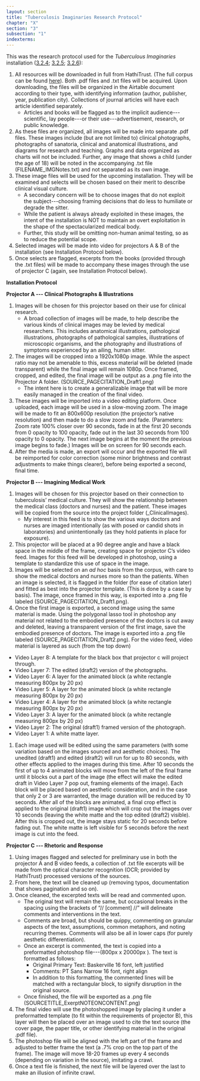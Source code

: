 ```yaml
---
layout: section
title: "Tuberculosis Imaginaries Research Protocol"
chapter: "X"
section: "3"
subsection: "1"
indexterms: 
---
```


This was the research protocol used for the *Tuberculous Imaginaries* installation (<a href="{{ site.baseurl }}/dissertation/3_2_4}}">3.2.4</a>; <a href="{{ site.baseurl }}/dissertation/3_2_5}}">3.2.5</a>; <a href="{{ site.baseurl }}/dissertation/3_2_6}}">3.2.6</a>):

1. All resources will be downloaded in full from HathiTrust. (The full corpus can be found [here](https://babel.hathitrust.org/cgi/mb?a=listis&c=441640771)). Both .pdf files and .txt files will be acquired. Upon downloading, the files will be organized in the Airtable document according to their type, with identifying information (author, publisher, year, publication city). Collections of journal articles will have each article identified separately.
    * Articles and books will be flagged as to the implicit audience---scientific, lay people---or their use---advertisement, research, or public knowledge.
2. As these files are organized, all images will be made into separate .pdf files. These images include (but are not limited to) clinical photographs, photographs of sanatoria, clinical and anatomical illustrations, and diagrams for research and teaching. Graphs and data organized as charts will not be included. Further, any image that shows a child (under the age of 18) will be noted in the accompanying .txt file (FILENAME_IMGNotes.txt) and not separated as its own image.
3. These image files will be used for the upcoming installation. They will be examined and selects will be chosen based on their merit to describe clinical visual culture.
    * A secondary concern will be to choose images that do not exploit the subject---choosing framing decisions that do less to humiliate or degrade the sitter.
    * While the patient is always already exploited in these images, the intent of the installation is NOT to maintain an overt exploitation in the shape of the spectacularized medical body.
    * Further, this study will be omitting non-human animal testing, so as to reduce the potential scope.
4. Selected images will be made into video for projectors A & B of the installation (see Installation Protocol below).
5. Once selects are flagged, excerpts from the books (provided through the .txt files) will be made to accompany these images through the use of projector C (again, see Installation Protocol below).

**Installation Protocol**

**Projector A --- Clinical Photographs & Illustrations**

1. Images will be chosen for this projector based on their use for clinical research.
    * A broad collection of images will be made, to help describe the various kinds of clinical images may be levied by medical researchers. This includes anatomical illustrations, pathological illustrations, photographs of pathological samples, illustrations of microscopic organisms, and the photography and illustrations of symptoms experienced by an ailing, human sitter.
2. The images will be cropped into a 1920x1080p image. While the aspect ratio may not be amenable to this, excess material will be deleted (made transparent) while the final image will remain 1080p. Once framed, cropped, and edited, the final image will be output as a .png file into the Projector A folder. (SOURCE_PAGECITATION_Draft1.png)
    * The intent here is to create a generalizable image that will be more easily managed in the creation of the final video.
3. These images will be imported into a video editing platform. Once uploaded, each image will be used in a slow-moving zoom. The image will be made to fit an 800x600p resolution (the projector’s native resolution) and then made to do a slow zoom and fade. (Parameters: Zoom rate 100% closer over 90 seconds, fade in at the first 20 seconds from 0 opacity to 100 opacity, fade out in the last 30 seconds from 100 opacity to 0 opacity. The next image begins at the moment the previous image begins to fade.) Images will be on screen for 90 seconds each.
4. After the media is made, an export will occur and the exported file will be reimported for color correction (some minor brightness and contrast adjustments to make things clearer), before being exported a second, final time.

**Projector B --- Imagining Medical Work**

1. Images will be chosen for this projector based on their connection to tuberculosis’ medical culture. They will show the relationship between the medical class (doctors and nurses) and the patient. These images will be copied from the source into the project folder (_ClinicalImages).
    * My interest in this feed is to show the various ways doctors and nurses are imaged intentionally (as with posed or candid shots in laboratories) and unintentionally (as they hold patients in place for exposure).
2. This projector will be placed at a 90 degree angle and have a black space in the middle of the frame, creating space for projector C’s video feed. Images for this feed will be developed in photoshop, using a template to standardize this use of space in the image.
3. Images will be selected on an *ad hoc* basis from the corpus, with care to show the medical doctors and nurses more so than the patients. When an image is selected, it is flagged in the folder (for ease of citation later) and fitted as best into the projector template. (This is done by a case by basis). The image, once framed in this way, is exported into a .png file labeled (SOURCE_PAGECITATION_Draft1.png).
4. Once the first image is exported, a second image using the same material is made. Using the polygonal lasso tool in photoshop any material not related to the embodied presence of the doctors is cut away and deleted, leaving a transparent version of the first image, save the embodied presence of doctors. The image is exported into a .png file labeled (SOURCE_PAGECITATION_Draft2.png). For the video feed, video material is layered as such (from the top down)
* Video Layer 8: A template for the black box that projector c will project through.
* Video Layer 7: The edited (draft2) version of the photographs.
* Video Layer 6: A layer for the animated block (a white rectangle measuring 800px by 20 px)
* Video Layer 5: A layer for the animated block (a white rectangle measuring 800px by 20 px)
* Video Layer 4: A layer for the animated block (a white rectangle measuring 800px by 20 px)
* Video Layer 3: A layer for the animated block (a white rectangle measuring 800px by 20 px)
* Video Layer 2: The original (draft1) framed version of the photograph.
* Video Layer 1: A white matte layer.

	
1. Each image used will be edited using the same parameters (with some variation based on the images sourced and aesthetic choices). The unedited (draft1) and edited (draft2) will run for up to 80 seconds, with other effects applied to the images during this time. After 10 seconds the first of up to 4 animated blocks will move from the left of the final frame until it blocks out a part of the image (the effect will make the edited draft in Video Layer 7 pop out, framing elements of the image). Each block will be placed based on aesthetic consideration, and in the case that only 2 or 3 are warranted, the image duration will be reduced by 10 seconds. After all of the blocks are animated, a final crop effect is applied to the original (draft1) image which will crop out the images over 10 seconds (leaving the white matte and the top edited (draft2) visible). After this is cropped out, the image stays static for 20 seconds before fading out. The white matte is left visible for 5 seconds before the next image is cut into the feed.

**Projector C --- Rhetoric and Response**

1. Using images flagged and selected for preliminary use in both the projector A and B video feeds, a collection of .txt file excerpts will be made from the optical character recognition (OCR; provided by HathiTrust) processed versions of the sources.
2. From here, the text will be cleaned up (removing typos, documentation that shows pagination and so on).
3. Once cleaned, the excerpted texts will be read and commented upon.
    * The original text will remain the same, but occasional breaks in the spacing using the brackets of “// [comment] //” will delineate comments and interventions in the text.
    * Comments are broad, but should be quippy, commenting on granular aspects of the text, assumptions, common metaphors, and noting recurring themes. Comments will also be all in lower caps (for purely aesthetic differentiation).
    * Once an excerpt is commented, the text is copied into a preformatted photoshop file---(800px x 20000px ). The text is formatted as follows:
        * Original Primary Text: Baskerville 16 font, left justified
        * Comments: PT Sans Narrow 16 font, right align
        * In addition to this formatting, the commented lines will be matched with a rectangular block, to signify disruption in the original source.
    * Once finished, the file will be exported as a .png file (SOURCETITLE_ExerptNOTEONCONTENT.png)
4. The final video will use the photoshopped image by placing it under a preformatted template (to fit within the requirements of projector B), this layer will then be placed over an image used to cite the text source (the cover page, the paper title, or other identifying material in the original .pdf file).
5. The photoshop file will be aligned with the left part of the frame and adjusted to better frame the text (a .7% crop on the top part of the frame). The image will move 18-20 frames up every 4 seconds (depending on variation in the source), imitating a crawl.
6. Once a text file is finished, the next file will be layered over the last to make an illusion of infinite crawl.
